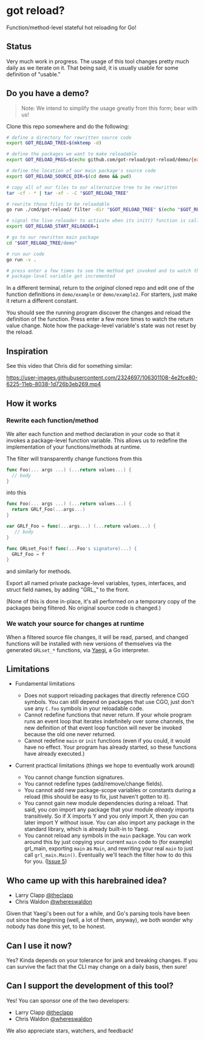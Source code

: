 # got reload?

Function/method-level stateful hot reloading for Go!

## Status

Very much work in progress. The usage of this tool changes pretty much daily
as we iterate on it. That being said, it is usually usable for some definition
of "usable."

## Do you have a demo?

> Note: We intend to simplify the usage greatly from this form; bear with us!

Clone this repo somewhere and do the following:

```sh
# define a directory for rewritten source code
export GOT_RELOAD_TREE=$(mktemp -d)

# define the packages we want to make reloadable
export GOT_RELOAD_PKGS=$(echo github.com/got-reload/got-reload/demo/{example,example2} | tr ' ' ,)

# define the location of our main package's source code
export GOT_RELOAD_SOURCE_DIR=$(cd demo && pwd)

# copy all of our files to our alternative tree to be rewritten
tar -cf - * | tar -xf - -C "$GOT_RELOAD_TREE"

# rewrite those files to be reloadable
go run ./cmd/got-reload/ filter -dir "$GOT_RELOAD_TREE" $(echo "$GOT_RELOAD_PKGS" | tr , ' ')

# signal the live reloader to activate when its init() function is called
export GOT_RELOAD_START_RELOADER=1

# go to our rewritten main package
cd "$GOT_RELOAD_TREE/demo"

# run our code
go run -v .

# press enter a few times to see the method get invoked and to watch the
# package-level variable get incremented
```

In a different terminal, return to the *original* cloned repo and edit one of
the function definitions in `demo/example` or `demo/example2`. For starters,
just make it return a different constant.

You should see the running program discover the changes and reload the definition
of the function. Press enter a few more times to watch the return value change.
Note how the package-level variable's state was not reset by the reload.

## Inspiration

See this video that Chris did for something similar:

https://user-images.githubusercontent.com/2324697/106301108-4e2fce80-6225-11eb-8038-1d726b3eb269.mp4

## How it works

### Rewrite each function/method

We alter each function and method declaration in your code so that it invokes
a package-level function variable. This allows us to redefine the implementation
of your functions/methods at runtime.

The filter will transparently change functions from this

```go
func Foo(... args ...) (...return values...) {
  // body
}
```

into this

```go
func Foo(... args ...) (...return values...) {
  return GRLf_Foo(...args...)
}

var GRLf_Foo = func(...args...) (...return values...) {
   // body
}

func GRLset_Foo(f func(...Foo's signature)...) {
  GRLf_Foo = f
}
```

and similarly for methods.

Export all named private package-level variables, types, interfaces, and
struct field names, by adding "GRL_" to the front.

(None of this is done in-place, it's all performed on a temporary copy of the
packages being filtered.  No original source code is changed.)

### We watch your source for changes at runtime

When a filtered source file changes, it will be read, parsed, and changed
functions will be installed with new versions of themselves via the generated
`GRLset_*` functions, via [Yaegi](https://github.com/traefik/yaegi), a Go
interpreter.

## Limitations

- Fundamental limitations
 
    - Does not support reloading packages that directly reference CGO symbols. You can still depend on packages that use CGO, just don't use any `C.foo` symbols in your reloadable code.
    - Cannot redefine functions that never return. If your whole program runs an event loop that iterates indefinitely over some channels, the new definition of that event loop function will never be invoked because the old one never returned.
    - Cannot redefine `main` or `init` functions (even if you could, it would have no effect. Your program has already started, so these functions have already executed.)

- Current practical limitations (things we hope to eventually work around)

    - You cannot change function signatures.
    - You cannot redefine types (add/remove/change fields).
    - You cannot add new package-scope variables or constants during a reload (this should be easy to fix, just haven't gotten to it).
    - You cannot gain new module dependencies during a reload.  That said, you _can_ import any package that your module _already_ imports transitively.  So if X imports Y and you only import X, then you can later import Y without issue.  You can also import any package in the standard library, which is already built-in to Yaegi.
    - You cannot reload any symbols in the `main` package.  You can work around this by just copying your current `main` code to (for example) grl_main, exporting `main` as `Main`, and rewriting your real `main` to just call `grl_main.Main()`.  Eventually we'll teach the filter how to do this for you.  ([Issue 5](https://github.com/got-reload/got-reload/issues/5))

## Who came up with this harebrained idea?

- Larry Clapp [@theclapp](https://github.com/theclapp) 
- Chris Waldon [@whereswaldon](https://github.com/whereswaldon)

Given that Yaegi's been out for a while, and Go's parsing tools have been out
since the beginning (well, a lot of them, anyway), we both wonder why nobody
has done this yet, to be honest.

## Can I use it now?

Yes? Kinda depends on your tolerance for jank and breaking changes. If you can
survive the fact that the CLI may change on a daily basis, then sure!

## Can I support the development of this tool?

Yes! You can sponsor one of the two developers:

- Larry Clapp [@theclapp](https://github.com/sponsors/theclapp) 
- Chris Waldon [@whereswaldon](https://github.com/sponsors/whereswaldon)

We also appreciate stars, watchers, and feedback!
